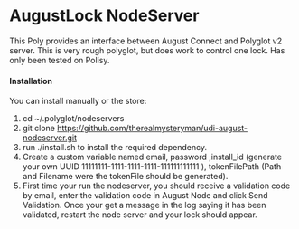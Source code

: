 # AugustLock NodeServer

This Poly provides an interface between August Connect and Polyglot v2 server. This is very rough polyglot, but does work to control one lock. Has only been tested on Polisy.

#### Installation

You can install manually or the store:

1. cd ~/.polyglot/nodeservers
2. git clone https://github.com/therealmysteryman/udi-august-nodeserver.git
3. run ./install.sh to install the required dependency.
4. Create a custom variable named email, password ,install_id (generate your own UUID 11111111-1111-1111-1111-111111111111 ), tokenFilePath (Path and Filename were the tokenFile should be generated).
5. First time your run the nodeserver, you should receive a validation code by email, enter the validation code in August Node and click Send Validation. 
   Once your get a message in the log saying it has been validated, restart the node server and your lock should appear.
